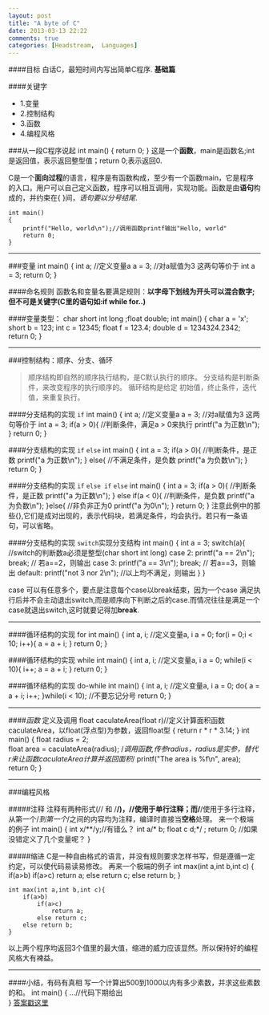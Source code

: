 ```yaml
---
layout: post
title: "A byte of C"
date: 2013-03-13 22:22
comments: true
categories: [Headstream,  Languages]
---
```

####目标
白话C，最短时间内写出简单C程序.
**基础篇**

####关键字
+ 1.变量
+ 2.控制结构
+ 3.函数
+ 4.编程风格

###从一段C程序说起
    int main() 
    {
        return 0;
    }
这是一个**函数**，main是函数名;int是返回值，表示返回整型值；return 0;表示返回0.

C是一个**面向过程**的语言，程序是有函数构成，至少有一个函数main，它是程序的入口。用户可以自己定义函数，程序可以相互调用，实现功能。函数是由**语句**构成的，并约束在{ }间，*语句要以分号结尾*.

    int main() 
    {
        printf("Hello, world\n");//调用函数printf输出"Hello, world"
        return 0;
    }

---

###变量
    int main() 
    {
        int a; //定义变量a
        a = 3; //对a赋值为3  这两句等价于 int a = 3;
        return 0;
    }

####命名规则
   函数名和变量名要满足规则：**以字母下划线为开头可以混合数字;但不可是关键字(C里的语句如:if while for..)**

####变量类型： char short int long ;float double;
    int main() 
    {
        char a = 'x';
        short b = 123;
        int c = 12345;
        float f = 123.4;
        double d = 1234324.2342;
        return 0;
    }

---

###控制结构：顺序、分支、循环
>顺序结构即自然的顺序执行结构，是C默认执行的顺序。
>分支结构是判断条件，来改变程序的执行顺序的。
>循环结构是给定 初始值，终止条件，迭代值，来重复执行。

####分支结构的实现 `if` 
    int main() 
    {
        int a;         //定义变量a
        a = 3;           //对a赋值为3  这两句等价于 int a = 3;
        if(a > 0){        //判断条件，满足a > 0来执行
            printf("a 为正数\n");
        }
        return 0;
    } 

####分支结构的实现 `if` `else` 
    int main() 
    {
        int a = 3; 
        if(a > 0){        //判断条件，是正数
            printf("a 为正数\n");
        }
        else{        //不满足条件，是负数
            printf("a 为负数\n");
        }
        return 0;
    } 

####分支结构的实现 `if` `else if` `else`
    int main() 
    {
        int a = 3; 
        if(a > 0){            //判断条件，是正数
            printf("a 为正数\n");
        }
        else if(a < 0){        //判断条件，是负数
            printf("a 为负数\n");
        }else{                //非负非正为0
            printf("a 为0\n");
        }
        return 0;
    } 
注意此例中的那些{},它们是成对出现的，表示代码块，若满足条件，均会执行。若只有一条语句，可以省略。

####分支结构的实现 `switch`实现分支结构
    int main()
    {
        int a = 3;
        switch(a){        //switch的判断数a必须是整型(char short int long)
            case 2: printf("a == 2\n"); break; // 若a==2，则输出
            case 3: printf("a == 3\n"); break; // 若a==3，则输出
            default: printf("not 3 nor 2\n");  //以上均不满足，则输出
        }
    }

case 可以有任意多个，要点是注意每个case以break结束，因为一个case 满足执行后并不会主动退出switch,而是顺序向下判断之后的case.而情况往往是满足一个case就退出switch,这时就要记得加**break**.

---

####循环结构的实现 for
    int main() 
    {
        int a, i; //定义变量a, i
        a = 0; 
        for(i = 0;i < 10; i++){
            a = a + i;
        }
        return 0;
    } 

####循环结构的实现 while 
    int main() 
    {
        int a, i; //定义变量a, i
        a = 0; 
        while(i < 10){
            i++;
            a = a + i;
        }
        return 0;
    } 

####循环结构的实现 do-while 
    int main() 
    {
        int a, i; //定义变量a, i
        a = 0; 
        do{
            a = a + i;
            i++;
        }while(i < 10);        //不要忘记分号
        return 0;
    } 

----

####*函数* 定义及调用
    float caculateArea(float r)//定义计算面积函数caculateArea，以float(浮点型)为参数，返回float型
    {
        return r * r * 3.14;
    }
    int main()
    {
        float radius = 2;    
        float area = caculateArea(radius); /*调用函数,传参radius，radius是实参，替代r来让函数caculateArea计算并返回面积*/
        printf("The area is %f\n", area);
        return 0;
    }
    
---

###编程风格

#####注释
    注释有两种形式(// 和 /**/)，//使用于单行注释；而/**/使用于多行注释，从第一个/*到第一个*/之间的内容均为注释，编译时直接当**空格**处理。
    来一个极端的例子
    int main()
    {
        int x/**/y;//有错么？
        int a/* b;
        float c d;*/ 
        ;
        return 0;
    //如果没错定义了几个变量呢？
    }

#####缩进
    C是一种自由格式的语言，并没有规则要求怎样书写，但是遵循一定约定，可以使代码易读易修改。
    再来一个极端的例子
    int max(int a,int b,int c) {
        if(a>b)
            if(a>c)
                return a;
            else 
                return c;
        else return b;
    }

    int max(int a,int b,int c){
        if(a>b)    
            if(a>c)    
                return a;
            else return c;
        else return b;
    }
以上两个程序均返回3个值里的最大值，缩进的威力应该显然。所以保持好的编程风格大有裨益。

---

####小结，有码有真相
    写一个计算出500到1000以内有多少素数，并求这些素数的和。
    int main()
    {
        ...//代码下期给出    
    }
[答案戳这里](/Headstream/Tutorial/How-to/2013/03/16/learningc2/)
